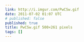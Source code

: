 ```yaml
---
link: http://i.imgur.com/PwCSw.gif
date: 2011-07-02 01:07 UTC
# published: false
published: true
title: PwCSw.gif 500×261 pixels
tags: []
---
```



